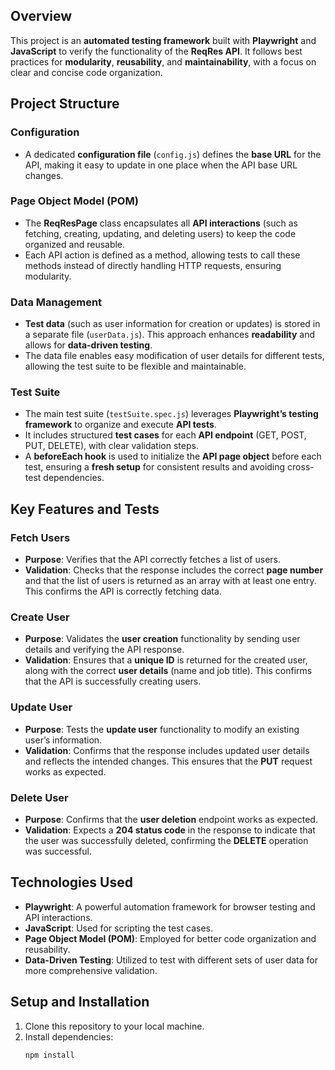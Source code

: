 
## Overview

This project is an **automated testing framework** built with **Playwright** and **JavaScript** to verify the functionality of the **ReqRes API**. It follows best practices for **modularity**, **reusability**, and **maintainability**, with a focus on clear and concise code organization.

## Project Structure

### Configuration

- A dedicated **configuration file** (`config.js`) defines the **base URL** for the API, making it easy to update in one place when the API base URL changes.

### Page Object Model (POM)

- The **ReqResPage** class encapsulates all **API interactions** (such as fetching, creating, updating, and deleting users) to keep the code organized and reusable.
- Each API action is defined as a method, allowing tests to call these methods instead of directly handling HTTP requests, ensuring modularity.

### Data Management

- **Test data** (such as user information for creation or updates) is stored in a separate file (`userData.js`). This approach enhances **readability** and allows for **data-driven testing**.
- The data file enables easy modification of user details for different tests, allowing the test suite to be flexible and maintainable.

### Test Suite

- The main test suite (`testSuite.spec.js`) leverages **Playwright’s testing framework** to organize and execute **API tests**.
- It includes structured **test cases** for each **API endpoint** (GET, POST, PUT, DELETE), with clear validation steps.
- A **beforeEach hook** is used to initialize the **API page object** before each test, ensuring a **fresh setup** for consistent results and avoiding cross-test dependencies.

## Key Features and Tests

### Fetch Users

- **Purpose**: Verifies that the API correctly fetches a list of users.
- **Validation**: Checks that the response includes the correct **page number** and that the list of users is returned as an array with at least one entry. This confirms the API is correctly fetching data.

### Create User

- **Purpose**: Validates the **user creation** functionality by sending user details and verifying the API response.
- **Validation**: Ensures that a **unique ID** is returned for the created user, along with the correct **user details** (name and job title). This confirms that the API is successfully creating users.

### Update User

- **Purpose**: Tests the **update user** functionality to modify an existing user’s information.
- **Validation**: Confirms that the response includes updated user details and reflects the intended changes. This ensures that the **PUT** request works as expected.

### Delete User

- **Purpose**: Confirms that the **user deletion** endpoint works as expected.
- **Validation**: Expects a **204 status code** in the response to indicate that the user was successfully deleted, confirming the **DELETE** operation was successful.

## Technologies Used

- **Playwright**: A powerful automation framework for browser testing and API interactions.
- **JavaScript**: Used for scripting the test cases.
- **Page Object Model (POM)**: Employed for better code organization and reusability.
- **Data-Driven Testing**: Utilized to test with different sets of user data for more comprehensive validation.

## Setup and Installation

1. Clone this repository to your local machine.
2. Install dependencies:
   ```bash
   npm install
